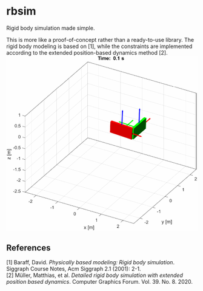 # rbsim
Rigid body simulation made simple.

This is more like a proof-of-concept rather than a ready-to-use library. The rigid body modeling is based on [1], while the constraints are implemented according to the extended position-based dynamics method [2].
![](double_pendulum.gif)

## References
[1] Baraff, David. *Physically based modeling: Rigid body simulation*. Siggraph Course Notes, Acm Siggraph 2.1 (2001): 2-1.\
[2] Müller, Matthias, et al. *Detailed rigid body simulation with extended position based dynamics*. Computer Graphics Forum. Vol. 39. No. 8. 2020.
